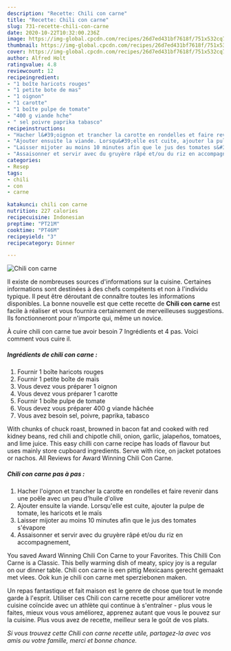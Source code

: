 ```yaml
---
description: "Recette: Chili con carne"
title: "Recette: Chili con carne"
slug: 731-recette-chili-con-carne
date: 2020-10-22T10:32:00.236Z
image: https://img-global.cpcdn.com/recipes/26d7ed431bf7618f/751x532cq70/chili-con-carne-photo-principale-de-la-recette.jpg
thumbnail: https://img-global.cpcdn.com/recipes/26d7ed431bf7618f/751x532cq70/chili-con-carne-photo-principale-de-la-recette.jpg
cover: https://img-global.cpcdn.com/recipes/26d7ed431bf7618f/751x532cq70/chili-con-carne-photo-principale-de-la-recette.jpg
author: Alfred Holt
ratingvalue: 4.8
reviewcount: 12
recipeingredient:
- "1 boîte haricots rouges"
- "1 petite bote de mas"
- "1 oignon"
- "1 carotte"
- "1 boîte pulpe de tomate"
- "400 g viande hche"
- " sel poivre paprika tabasco"
recipeinstructions:
- "Hacher l&#39;oignon et trancher la carotte en rondelles et faire revenir dans une poêle avec un peu d&#39;huile d&#39;olive"
- "Ajouter ensuite la viande. Lorsqu&#39;elle est cuite, ajouter la pulpe de tomate, les haricots et le maïs"
- "Laisser mijoter au moins 10 minutes afin que le jus des tomates s&#39;évapore"
- "Assaisonner et servir avec du gruyère râpé et/ou du riz en accompagnement,"
categories:
- Resep
tags:
- chili
- con
- carne

katakunci: chili con carne 
nutrition: 227 calories
recipecuisine: Indonesian
preptime: "PT21M"
cooktime: "PT46M"
recipeyield: "3"
recipecategory: Dinner

---
```



![Chili con carne](https://img-global.cpcdn.com/recipes/26d7ed431bf7618f/751x532cq70/chili-con-carne-photo-principale-de-la-recette.jpg)

Il existe de nombreuses sources d'informations sur la cuisine. Certaines informations sont destinées à des chefs compétents et non à l'individu typique. Il peut être déroutant de connaître toutes les informations disponibles. La bonne nouvelle est que cette recette de <strong> Chili con carne </strong> est facile à réaliser et vous fournira certainement de merveilleuses suggestions. Ils fonctionneront pour n'importe qui, même un novice.

<!--inarticleads1-->

À cuire chili con carne tue avoir besoin 7 Ingrédients et 4 pas. Voici comment vous cuire il.

##### Ingrédients de chili con carne :

1. Fournir 1 boîte haricots rouges
1. Fournir 1 petite boîte de maïs
1. Vous devez vous préparer 1 oignon
1. Vous devez vous préparer 1 carotte
1. Fournir 1 boîte pulpe de tomate
1. Vous devez vous préparer 400 g viande hâchée
1. Vous avez besoin  sel, poivre, paprika, tabasco


With chunks of chuck roast, browned in bacon fat and cooked with red kidney beans, red chili and chipotle chili, onion, garlic, jalapeños, tomatoes, and lime juice. This easy chilli con carne recipe has loads of flavour but uses mainly store cupboard ingredients. Serve with rice, on jacket potatoes or nachos. All Reviews for Award Winning Chili Con Carne. 

<!--inarticleads2-->

##### Chili con carne pas à pas :

1. Hacher l&#39;oignon et trancher la carotte en rondelles et faire revenir dans une poêle avec un peu d&#39;huile d&#39;olive
1. Ajouter ensuite la viande. Lorsqu&#39;elle est cuite, ajouter la pulpe de tomate, les haricots et le maïs
1. Laisser mijoter au moins 10 minutes afin que le jus des tomates s&#39;évapore
1. Assaisonner et servir avec du gruyère râpé et/ou du riz en accompagnement,


You saved Award Winning Chili Con Carne to your Favorites. This Chilli Con Carne is a Classic. This belly warming dish of meaty, spicy joy is a regular on our dinner table. Chili con carne is een pittig Mexicaans gerecht gemaakt met vlees. Ook kun je chili con carne met sperziebonen maken. 

<!--inarticleads1-->

<p>
Un repas fantastique et fait maison est le genre de chose que tout le monde garde à l'esprit. Utiliser ces Chili con carne recette pour améliorer votre cuisine coïncide avec un athlète qui continue à s'entraîner - plus vous le faites, mieux vous vous améliorez, apprenez autant que vous le pouvez sur la cuisine. Plus vous avez de recette, meilleur sera le goût de vos plats.
</p>

<p>
<i>Si vous trouvez cette Chili con carne recette utile, partagez-la avec vos amis ou votre famille, merci et bonne chance.</i>
</p>
